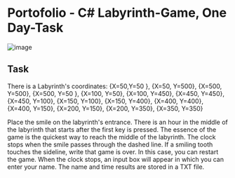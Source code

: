 # Portofolio - C# Labyrinth-Game, One Day-Task
![image](https://github.com/fujiwat/Portofolio---C-Labyrinth-Game---One-Day-Task/assets/16160120/1fc2479f-2c61-4efd-aa7e-691eea542704)

## Task
There is a Labyrinth's coordinates:
{X=50,Y=50 },
{X=50, Y=500},
{X=500, Y=500},
{X=500, Y=50 },
{X=100, Y=50},
{X=100, Y=450},
{X=450, Y=450},
{X=450, Y=100},
{X=150, Y=100},
{X=150, Y=400},
{X=400, Y=400},
{X=400, Y=150},
{X=200, Y=150},
{X=200, Y=350},
{X=350, Y=350}

Place the smile on the labyrinth's entrance. There is an hour in the middle of the labyrinth that starts
after the first key is pressed.
The essence of the game is the quickest way to reach the middle of the labyrinth. The clock stops
when the smile passes through the dashed line.
If a smiling tooth touches the sideline, write that game is over. In this case, you can restart the game.
When the clock stops, an input box will appear in which you can enter your name. The name and
time results are stored in a TXT file.
